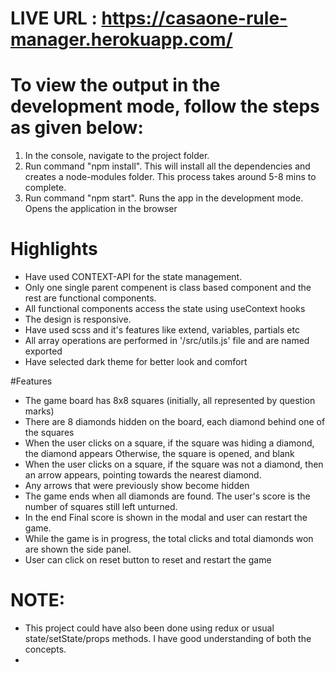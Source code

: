 # LIVE URL : https://casaone-rule-manager.herokuapp.com/

# To view the output in the development mode, follow the steps as given below:
1) In the console, navigate to the project folder.
2) Run command "npm install". This will install all the dependencies and creates a node-modules folder.
   This process takes around 5-8 mins to complete.
3) Run command "npm start". Runs the app in the development mode.
   Opens the application in the browser

# Highlights
- Have used CONTEXT-API for the state management.
- Only one single parent compenent is class based component and the rest are functional components. 
- All functional components access the state using useContext hooks
- The design is responsive.
- Have used scss and it's features like extend, variables, partials etc
- All array operations are performed in '/src/utils.js' file and are named exported
- Have selected dark theme for better look and comfort

#Features
- The game board has 8x8 squares (initially, all represented by question marks)
- There are 8 diamonds hidden on the board, each diamond behind one of the squares
- When the user clicks on a square, if the square was hiding a diamond, the diamond appears Otherwise, the square is opened, and blank
- When the user clicks on a square, if the square was not a diamond, then an arrow appears, pointing towards the nearest diamond. 
- Any arrows that were previously show become hidden
- The game ends when all diamonds are found. The user's score is the number of squares still left unturned.
- In the end Final score is shown in the modal and user can restart the game. 
- While the game is in progress, the total clicks and total diamonds won are shown the side panel. 
- User can click on reset button to reset and restart the game
# NOTE: 
- This project could have also been done using redux or usual state/setState/props methods. I have good understanding of both the concepts.
-  